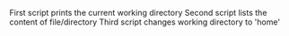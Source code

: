 First script prints the current working directory
Second script lists the content of file/directory
Third script changes working directory to 'home'
